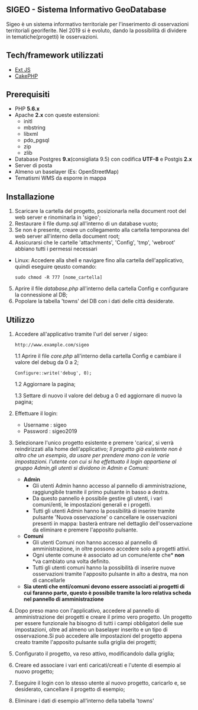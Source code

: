 ## SIGEO - Sistema Informativo GeoDatabase
Sigeo è un sistema informativo territoriale per l'inserimento di osservazioni territoriali georiferite. 
Nel 2019 si è evoluto, dando la possibilità di dividere in tematiche(progetti) le osservazioni.
## Tech/framework utilizzati
- [Ext JS](https://www.sencha.com/products/extjs/)
- [CakePHP](https://cakephp.org/)
## Prerequisiti
- PHP **5.6.x**
- Apache **2.x** con queste estensioni:
  - initl
  - mbstring
  - libxml
  - pdo_pgsql
  - zip
  - zlib
- Database Postgres **9.x**(consigliata 9.5) con codifica **UTF-8** e Postgis **2.x**
- Server di posta
- Almeno un baselayer (Es: OpenStreetMap)
- Tematismi WMS da esporre in mappa
## Installazione
1. Scaricare la cartella del progetto, posizionarla nella document root del web server e rinominarla in 'sigeo';
2. Restaurare il file dump.sql all'interno di un database vuoto;
3. Se non è presente, creare un collegamento alla cartella temporanea del web server all'interno della document root;
4. Assicurarsi che le cartelle 'attachments', 'Config', 'tmp', 'webroot' abbiano tutti i permessi necessari
  - Linux:
    Accedere alla shell e navigare fino alla cartella dell'applicativo, quindi eseguire qeusto comando:
    ```
    sudo chmod -R 777 [nome_cartella]
    ```
5. Aprire il file *database.php* all'interno della cartella Config e configurare la connessione al DB;
6. Popolare la tabella 'towns' del DB con i dati delle città desiderate.
## Utilizzo
1. Accedere all'applicativo tramite l'url del server / sigeo:
    ```
    http://www.example.com/sigeo
    ```
    
    1.1 Aprire il file *core.php* all'interno della cartella Config e cambiare il valore del debug da 0 a 2;   
    ```
    Configure::write('debug', 0);
    ```     
    1.2 Aggiornare la pagina;

    1.3 Settare di nuovo il valore del debug a 0 ed aggiornare di nuovo la pagina;

2. Effettuare il login: 
   - Username : sigeo
   - Password : sigeo2019
   
3. Selezionare l'unico progetto esistente e premere 'carica', si verrà reindirizzati alla home dell'applicativo;
   *Il progetto già esistente non è altro che un esempio, da usare per prendere mano con le varie impostazioni.*
   *l'utente con cui si ha effettuato il login appartiene al gruppo Admin,gli utenti si dividono in  Admin e Comuni:*
   - **Admin**
     - Gli utenti Admin hanno accesso al pannello di amministrazione, raggiungibile tramite il primo pulsante in basso a destra.
     - Da questo pannello è possibile gestire gli utenti, i vari comuni/enti, le impostazioni generali e i progetti.
     - Tutti gli utenti Admin hanno la possibilità di inserire tramite pulsante 'Nuova osservazione'  o cancellare le osservazioni              presenti in mappa: basterà entrare nel dettaglio dell'osservazione da eliminare e premere l'apposito pulsante.
   - **Comuni**
     - Gli utenti Comuni non hanno accesso al pannello di amministrazione, in oltre possono accedere solo a progetti attivi.
     - Ogni utente comune è associato ad un comune/ente che* **non** *va cambiato una volta definito.
     - Tutti gli utenti comuni hanno la possibilità di inserire nuove osservazioni tramite l'apposito pulsante in alto a destra, ma non        di cancellarle
   - **Sia utenti che enti/comuni devono essere associati ai progetti di cui faranno parte, questo è possibile tramite la loro relativa         scheda nel pannello di amministrazione**
   
4. Dopo preso mano con l'applicativo, accedere al pannello di amministrazione dei progetti e creare il primo vero progetto. Un           progetto per essere funzionale ha bisogno di tutti i campi obbligatori delle sue impostazioni, oltre ad almeno un baselayer inserito e un tipo di osservazione.Si può accedere alle impostazioni del progetto appena creato tramite l'apposito pulsante sulla griglia dei progetti;
   
5. Configurato il progetto, va reso attivo, modificandolo dalla griglia;

6. Creare ed associare i vari  enti caricati/creati e l'utente di esempio al nuovo progetto;

7. Eseguire il login con lo stesso utente al nuovo progetto, caricarlo e, se desiderato, cancellare il progetto di esempio;

8. Eliminare i dati di esempio all'interno della tabella 'towns'

